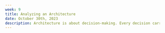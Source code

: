 ```yaml
---
week: 9
title: Analyzing an Architecture
date: October 30th, 2023
description: Architecture is about decision-making. Every decision carries with it an element of risk, some probability that an issue will occur. Identifying architectural risk early is a key part of project success. Doing so allows the project team to mitigate these risks ahead of time before things go wrong. This lecture will talk about how to identify risks in an existing system and some potential mitigation strategies.
---
```

